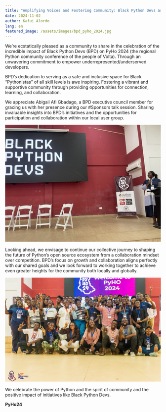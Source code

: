 ```yaml
---
title: "Amplifying Voices and Fostering Community: Black Python Devs as a Catalyst."
date: 2024-11-02
author: Kafui Alordo
lang: en
featured_image: /assets/images/bpd_pyho_2024.jpg
---
```


We’re ecstatically pleased as a community to share in the celebration of the incredible impact of Black Python Devs (BPD) on PyHo 2024 (the regional Python community conference of the people of Volta). Through an unwavering commitment to empower underrepresented/underserved developers.

BPD’s dedication to serving as a safe and inclusive space for Black “Pythonistas” of all skill levels is awe inspiring. Fostering a vibrant and supportive community through providing opportunities for connection, learning, and collaboration.

We appreciate Abigail Afi Gbadago, a BPD executive council member for gracing us with her presence during our #Sponsors talk session. Sharing invaluable insights into BPD’s initiatives and the opportunities for participation and collaboration within our local user group.

![Black Python Devs PyHo 2024](/assets/images/bpd_pyho_2024_2.jpeg)

Looking ahead, we envisage to continue our collective journey to shaping the future of Python’s open source ecosystem from a collaboration mindset over competition. BPD’s focus on growth and collaboration aligns perfectly with our shared goals and we look forward to working together to achieve even greater heights for the community both locally and globally.

![Black Python Devs PyHo 2024](/assets/images/bpd_pyho_2024_3.jpg)

We celebrate the power of Python and the spirit of community and the positive impact of initiatives like Black Python Devs.

**PyHo24**
